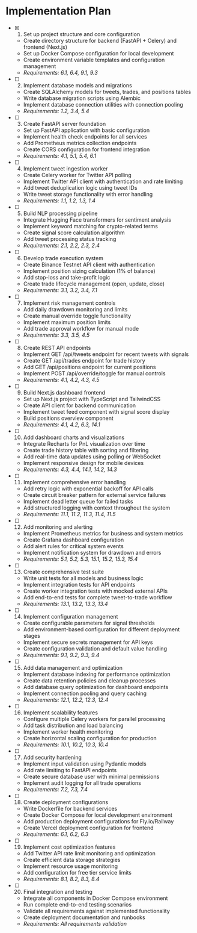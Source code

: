 # Implementation Plan

- [x] 1. Set up project structure and core configuration





  - Create directory structure for backend (FastAPI + Celery) and frontend (Next.js)
  - Set up Docker Compose configuration for local development
  - Create environment variable templates and configuration management
  - _Requirements: 6.1, 6.4, 9.1, 9.3_

- [ ] 2. Implement database models and migrations
  - Create SQLAlchemy models for tweets, trades, and positions tables
  - Write database migration scripts using Alembic
  - Implement database connection utilities with connection pooling
  - _Requirements: 1.2, 3.4, 5.4_

- [ ] 3. Create FastAPI server foundation
  - Set up FastAPI application with basic configuration
  - Implement health check endpoints for all services
  - Add Prometheus metrics collection endpoints
  - Create CORS configuration for frontend integration
  - _Requirements: 4.1, 5.1, 5.4, 6.1_

- [ ] 4. Implement tweet ingestion worker
  - Create Celery worker for Twitter API polling
  - Implement Twitter API client with authentication and rate limiting
  - Add tweet deduplication logic using tweet IDs
  - Write tweet storage functionality with error handling
  - _Requirements: 1.1, 1.2, 1.3, 1.4_

- [ ] 5. Build NLP processing pipeline
  - Integrate Hugging Face transformers for sentiment analysis
  - Implement keyword matching for crypto-related terms
  - Create signal score calculation algorithm
  - Add tweet processing status tracking
  - _Requirements: 2.1, 2.2, 2.3, 2.4_

- [ ] 6. Develop trade execution system
  - Create Binance Testnet API client with authentication
  - Implement position sizing calculation (1% of balance)
  - Add stop-loss and take-profit logic
  - Create trade lifecycle management (open, update, close)
  - _Requirements: 3.1, 3.2, 3.4, 7.1_

- [ ] 7. Implement risk management controls
  - Add daily drawdown monitoring and limits
  - Create manual override toggle functionality
  - Implement maximum position limits
  - Add trade approval workflow for manual mode
  - _Requirements: 3.3, 3.5, 4.5_

- [ ] 8. Create REST API endpoints
  - Implement GET /api/tweets endpoint for recent tweets with signals
  - Create GET /api/trades endpoint for trade history
  - Add GET /api/positions endpoint for current positions
  - Implement POST /api/override/toggle for manual controls
  - _Requirements: 4.1, 4.2, 4.3, 4.5_

- [ ] 9. Build Next.js dashboard frontend
  - Set up Next.js project with TypeScript and TailwindCSS
  - Create API client for backend communication
  - Implement tweet feed component with signal score display
  - Build positions overview component
  - _Requirements: 4.1, 4.2, 6.3, 14.1_

- [ ] 10. Add dashboard charts and visualizations
  - Integrate Recharts for PnL visualization over time
  - Create trade history table with sorting and filtering
  - Add real-time data updates using polling or WebSocket
  - Implement responsive design for mobile devices
  - _Requirements: 4.3, 4.4, 14.1, 14.2, 14.3_

- [ ] 11. Implement comprehensive error handling
  - Add retry logic with exponential backoff for API calls
  - Create circuit breaker pattern for external service failures
  - Implement dead letter queue for failed tasks
  - Add structured logging with context throughout the system
  - _Requirements: 11.1, 11.2, 11.3, 11.4, 11.5_

- [ ] 12. Add monitoring and alerting
  - Implement Prometheus metrics for business and system metrics
  - Create Grafana dashboard configuration
  - Add alert rules for critical system events
  - Implement notification system for drawdown and errors
  - _Requirements: 5.1, 5.2, 5.3, 15.1, 15.2, 15.3, 15.4_

- [ ] 13. Create comprehensive test suite
  - Write unit tests for all models and business logic
  - Implement integration tests for API endpoints
  - Create worker integration tests with mocked external APIs
  - Add end-to-end tests for complete tweet-to-trade workflow
  - _Requirements: 13.1, 13.2, 13.3, 13.4_

- [ ] 14. Implement configuration management
  - Create configurable parameters for signal thresholds
  - Add environment-based configuration for different deployment stages
  - Implement secure secrets management for API keys
  - Create configuration validation and default value handling
  - _Requirements: 9.1, 9.2, 9.3, 9.4_

- [ ] 15. Add data management and optimization
  - Implement database indexing for performance optimization
  - Create data retention policies and cleanup processes
  - Add database query optimization for dashboard endpoints
  - Implement connection pooling and query caching
  - _Requirements: 12.1, 12.2, 12.3, 12.4_

- [ ] 16. Implement scalability features
  - Configure multiple Celery workers for parallel processing
  - Add task distribution and load balancing
  - Implement worker health monitoring
  - Create horizontal scaling configuration for production
  - _Requirements: 10.1, 10.2, 10.3, 10.4_

- [ ] 17. Add security hardening
  - Implement input validation using Pydantic models
  - Add rate limiting to FastAPI endpoints
  - Create secure database user with minimal permissions
  - Implement audit logging for all trade operations
  - _Requirements: 7.2, 7.3, 7.4_

- [ ] 18. Create deployment configurations
  - Write Dockerfile for backend services
  - Create Docker Compose for local development environment
  - Add production deployment configurations for Fly.io/Railway
  - Create Vercel deployment configuration for frontend
  - _Requirements: 6.1, 6.2, 6.3_

- [ ] 19. Implement cost optimization features
  - Add Twitter API rate limit monitoring and optimization
  - Create efficient data storage strategies
  - Implement resource usage monitoring
  - Add configuration for free tier service limits
  - _Requirements: 8.1, 8.2, 8.3, 8.4_

- [ ] 20. Final integration and testing
  - Integrate all components in Docker Compose environment
  - Run complete end-to-end testing scenarios
  - Validate all requirements against implemented functionality
  - Create deployment documentation and runbooks
  - _Requirements: All requirements validation_